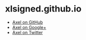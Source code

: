 # xlsigned.github.io
- [Axel on GitHub](https://github.com/xlsigned)
- [Axel on Google+](https://plus.google.com/+AxelDyks)
- [Axel on Twitter](https://twitter.com/xlsigned)
